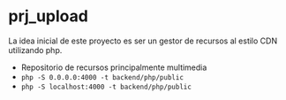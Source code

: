 # prj_upload

La idea inicial de este proyecto es ser un gestor de recursos al estilo CDN utilizando php.


- Repositorio de recursos principalmente multimedia
- `php -S 0.0.0.0:4000 -t backend/php/public`
- `php -S localhost:4000 -t backend/php/public`
